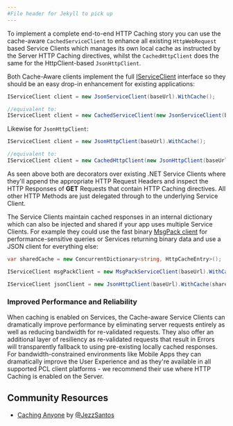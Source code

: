 ```yaml
---
#File header for Jekyll to pick up 
---
```

To implement a complete end-to-end HTTP Caching story you can use the cache-aware `CachedServiceClient` to enhance all existing `HttpWebRequest` based Service Clients which manages its own local cache as instructed by the Server HTTP Caching directives, whilst the `CachedHttpClient` does the same for the HttpClient-based `JsonHttpClient`.

Both Cache-Aware clients implement the full 
[IServiceClient](https://github.com/ServiceStack/ServiceStack/blob/master/docs/pages/IServiceClient.md)
interface so they should be an easy drop-in enhancement for existing applications:

```csharp
IServiceClient client = new JsonServiceClient(baseUrl).WithCache(); 

//equivalent to:
IServiceClient client = new CachedServiceClient(new JsonServiceClient(baseUrl));
```

Likewise for `JsonHttpClient`:

```csharp
IServiceClient client = new JsonHttpClient(baseUrl).WithCache(); 

//equivalent to:
IServiceClient client = new CachedHttpClient(new JsonHttpClient(baseUrl));
```

As seen above both are decorators over existing .NET Service Clients where they'll append the appropriate HTTP Request Headers and inspect the HTTP Responses of **GET** Requests that contain HTTP Caching directives. All other HTTP Methods are just delegated through to the underlying Service Client.

The Service Clients maintain cached responses in an internal dictionary which can also be injected and shared if your app uses multiple Service Clients. For example they could use the fast binary 
[MsgPack client](https://github.com/ServiceStack/ServiceStack/wiki/MessagePack-Format) 
for performance-sensitive queries or Services returning binary data and use a JSON client for everything else:

```csharp
var sharedCache = new ConcurrentDictionary<string, HttpCacheEntry>();

IServiceClient msgPackClient = new MsgPackServiceClient(baseUrl).WithCache(sharedCache);

IServiceClient jsonClient = new JsonHttpClient(baseUrl).WithCache(sharedCache);
```

### Improved Performance and Reliability

When caching is enabled on Services, the Cache-aware Service Clients can dramatically improve performance by eliminating server requests entirely as well as reducing bandwidth for re-validated requests. They also  offer an additional layer of resiliency as re-validated requests that result in Errors will transparently fallback to using pre-existing locally cached responses. For bandwidth-constrained environments like Mobile Apps they can dramatically improve the User Experience and as they're available in all supported PCL client platforms - we recommend their use where HTTP Caching is enabled on the Server.  

## Community Resources

- [Caching Anyone](http://www.mindkin.co.nz/blog/2016/1/5/caching-anyone) by [@JezzSantos](https://twitter.com/JezzSantos) 
